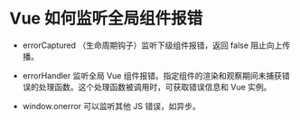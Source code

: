 # Vue 如何监听全局组件报错

- errorCaptured （生命周期钩子）监听下级组件报错，返回 false 阻止向上传播。

- errorHandler 监听全局 Vue 组件报错。指定组件的渲染和观察期间未捕获错误的处理函数。这个处理函数被调用时，可获取错误信息和 Vue 实例。

- window.onerror 可以监听其他 JS 错误，如异步。